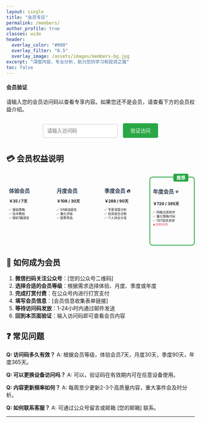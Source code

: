 ```yaml
---
layout: single
title: "会员专区"
permalink: /members/
author_profile: true
classes: wide
header:
  overlay_color: "#000"
  overlay_filter: "0.5"
  overlay_image: /assets/images/members-bg.jpg
excerpt: "深度内容，专业分析，助力您的学习和投资之路"
toc: false
---
```


<div id="member-auth-section">
  <div class="notice--info">
    <h4><i class="fas fa-key"></i> 会员验证</h4>
    <p>请输入您的会员访问码以查看专享内容。如果您还不是会员，请查看下方的会员权益介绍。</p>
    <div class="member-auth-form">
      <input type="text" id="accessCode" placeholder="请输入访问码" maxlength="20" style="padding: 10px; margin: 10px 0; width: 200px; border: 1px solid #ccc; border-radius: 4px;">
      <button onclick="verifyAccess()" style="padding: 10px 20px; background: #28a745; color: white; border: none; border-radius: 4px; cursor: pointer; margin-left: 10px;">验证访问</button>
    </div>
    <div id="auth-message" style="margin-top: 10px; padding: 10px; display: none;"></div>
  </div>
</div>

<div id="member-content" style="display: none;">

## 🎯 会员专享内容

### 📊 Seeking Alpha Premium内容精选

#### 专家投资者分析报告（月度会员+）
- **机构级研究报告**：华尔街分析师深度剖析，涵盖财报解读、估值模型、行业趋势
- **Quant量化评级**：SA独家量化评级系统，'Strong Buy'评级历史表现超越S&P 500
- **顶级股票ETF排名**：基于量化分析的投资机会识别，涵盖成长股、价值股、分红股筛选
- **投资组合健康检查**：专业风险评估和预警系统，帮助优化资产配置

#### 投资者社区智慧（季度会员+）
- **严肃投资者讨论**：高质量投资社区的深度讨论和观点交流
- **实时市场分析**：突发事件对市场影响的即时专业解读
- **投资策略分享**：成功投资者的实战经验和决策思路
- **风险管理案例**：真实投资失误的复盘分析和经验教训

### 🔧 技术实现资源包

#### 自托管完整方案
- **Docker部署脚本**：一键部署各类服务
- **Nginx配置模板**：SSL、反向代理、负载均衡
- **监控告警系统**：Prometheus + Grafana完整配置
- **自动备份方案**：数据安全保障脚本

#### AI工具集成平台
- **API接口整合**：多个AI服务的统一调用
- **成本控制工具**：API使用量监控和预算管理
- **自动化工作流**：基于AI的内容生产流水线

### 🚀 马斯克帝国深度解析

#### 商业数据分析
- **财务模型构建**：Tesla、SpaceX估值分析
- **市场竞争格局**：详细的SWOT分析
- **技术路线图**：未来5年发展预测
- **投资价值评估**：基于DCF模型的量化分析

#### 独家研究资料
- **供应链分析**：Tesla电池技术发展趋势
- **专利数据挖掘**：技术创新方向预判
- **管理层访谈整理**：关键信息提取和解读

### 💎 专享VIP资源（季度/年度会员）

#### 个人投资组合分享
- **实际持仓披露**：定期更新的投资组合
- **决策过程记录**：买入卖出的具体思考
- **错误复盘分析**：失败案例的深度反思

#### 定制化工具
- **投资计算器**：个性化的收益预测工具
- **风险评估问卷**：专业的投资风险测评
- **资产配置建议**：基于个人情况的定制方案

#### 专属互动服务
- **月度直播答疑**：技术和投资问题解答
- **一对一咨询机会**：深度个性化指导
- **会员专属讨论群**：高质量的交流平台

### 💰 独家量化交易工具（年度会员专享）

#### 网格交易软件
- **自主开发量化系统**：基于网格策略的全自动交易软件
- **多市场支持**：支持美股、港股、A股市场的网格交易执行
- **风险控制模块**：内置止损、仓位管理、市场异常检测机制
- **回测分析工具**：历史数据验证和策略优化功能

#### 量化策略代码库
- **Python完整实现**：包含数据获取、信号生成、订单执行的完整代码
- **策略模板库**：均值回归、动量突破、统计套利等多种策略模板
- **性能监控系统**：实时监控策略表现和风险指标
- **参数优化工具**：基于机器学习的参数自动优化算法

#### 专属投资咨询服务
- **1对1策略咨询**：根据个人资金规模和风险偏好定制投资策略
- **持仓诊断分析**：专业分析现有投资组合的风险收益特征
- **市场机会提醒**：重大市场机会的及时提醒和操作建议

**⚠️ 重要风险提示**：
- 量化交易存在技术风险和市场风险，历史收益不代表未来表现
- 网格策略在单边行情中可能面临较大回撤
- 所有投资建议仅供参考，请根据个人风险承受能力谨慎决策
- 使用量化工具前请充分理解策略原理和风险特征

</div>

## 💳 会员权益说明

<div class="feature__wrapper">
  <div class="feature__item">
    <div class="archive__item">
      <div class="archive__item-body">
        <h2 class="archive__item-title">体验会员</h2>
        <div class="archive__item-excerpt">
          <p><strong>￥35 / 7天</strong></p>
          <ul>
            <li>✅ 基础策略</li>
            <li>✅ 技术教程</li>
            <li>✅ 随机1篇报告</li>
          </ul>
        </div>
      </div>
    </div>
  </div>

  <div class="feature__item">
    <div class="archive__item">
      <div class="archive__item-body">
        <h2 class="archive__item-title">月度会员</h2>
        <div class="archive__item-excerpt">
          <p><strong>￥108 / 30天</strong></p>
          <ul>
            <li>✅ SA精选报告</li>
            <li>✅ 量化评级</li>
            <li>✅ 股票筛选</li>
          </ul>
        </div>
      </div>
    </div>
  </div>

  <div class="feature__item">
    <div class="archive__item">
      <div class="archive__item-body">
        <h2 class="archive__item-title">季度会员 🔥</h2>
        <div class="archive__item-excerpt">
          <p><strong>￥288 / 90天</strong></p>
          <ul>
            <li>✅ 专家深度分析</li>
            <li>✅ 投资组合诊断</li>
            <li>✅ 个人持仓分享</li>
          </ul>
        </div>
      </div>
    </div>
  </div>

  <div class="feature__item feature__item--highlight">
    <div class="archive__item">
      <div class="archive__item-body">
        <h2 class="archive__item-title">年度会员 ⭐</h2>
        <div class="archive__item-excerpt">
          <p><strong>￥720 / 365天</strong></p>
          <ul>
            <li>✅ 网格交易软件</li>
            <li>✅ 量化策略代码</li>
            <li>✅ 1对1投资咨询</li>
          </ul>
          <p style="font-size: 0.6em; color: #dc3545; margin-top: 0.3em;">⚠️ 投资有风险</p>
        </div>
      </div>
    </div>
  </div>
</div>

## 🎯 如何成为会员

1. **微信扫码关注公众号**：[您的公众号二维码]
2. **选择合适的会员等级**：根据需求选择体验、月度、季度或年度
3. **完成打赏付费**：在公众号内进行打赏支付
4. **填写会员信息**：[会员信息收集表单链接]
5. **等待访问码发放**：1-24小时内通过邮件发送
6. **回到本页面验证**：输入访问码即可查看会员内容

## ❓ 常见问题

**Q: 访问码多久有效？**
A: 根据会员等级，体验会员7天，月度30天，季度90天，年度365天。

**Q: 可以更换设备访问吗？**
A: 可以，验证码在有效期内可在任意设备使用。

**Q: 内容更新频率如何？**
A: 每周至少更新2-3个高质量内容，重大事件会及时分析。

**Q: 如何联系客服？**
A: 可通过公众号留言或邮箱 [您的邮箱] 联系。

---

<script>
// 会员验证系统
function verifyAccess() {
    const accessCode = document.getElementById('accessCode').value.trim();
    const messageDiv = document.getElementById('auth-message');
    const memberContent = document.getElementById('member-content');
    
    if (!accessCode) {
        showMessage('请输入访问码', 'error');
        return;
    }
    
    // 验证访问码格式和有效性
    const result = validateAccessCode(accessCode);
    
    if (result.valid) {
        // 保存会员状态
        localStorage.setItem('memberAccess', 'true');
        localStorage.setItem('memberLevel', result.level);
        localStorage.setItem('memberExpiry', result.expiry);
        
        showMessage(`验证成功！${result.level}会员，有效期至 ${result.expiry}`, 'success');
        
        // 显示会员内容
        setTimeout(() => {
            document.getElementById('member-auth-section').style.display = 'none';
            memberContent.style.display = 'block';
            
            // 根据会员等级显示不同内容
            filterContentByLevel(result.level);
        }, 1500);
        
    } else {
        showMessage('访问码无效或已过期，请检查后重试', 'error');
    }
}

function validateAccessCode(code) {
    // 访问码格式：LEVEL_EXPIRY_RANDOM
    // 示例：VIP1_20250831_A7K9
    const parts = code.split('_');
    
    if (parts.length !== 3) {
        return { valid: false };
    }
    
    const levelCode = parts[0];
    const expiryDate = parts[1];
    const randomPart = parts[2];
    
    // 验证日期格式和是否过期
    if (!/^\d{8}$/.test(expiryDate)) {
        return { valid: false };
    }
    
    const expiry = new Date(
        parseInt(expiryDate.substr(0, 4)),
        parseInt(expiryDate.substr(4, 2)) - 1,
        parseInt(expiryDate.substr(6, 2))
    );
    
    const now = new Date();
    now.setHours(0, 0, 0, 0);
    
    if (expiry < now) {
        return { valid: false };
    }
    
    // 验证等级代码
    const levelMap = {
        'VIP1': '体验会员',
        'VIP2': '月度会员', 
        'VIP3': '季度会员',
        'VIP4': '年度会员'
    };
    
    if (!levelMap[levelCode]) {
        return { valid: false };
    }
    
    return {
        valid: true,
        level: levelMap[levelCode],
        levelCode: levelCode,
        expiry: expiry.toLocaleDateString('zh-CN')
    };
}

function filterContentByLevel(level) {
    // 根据会员等级显示相应内容
    const vipSections = document.querySelectorAll('h3, h4');
    
    vipSections.forEach(section => {
        const text = section.textContent;
        
        // VIP专享内容只对季度/年度会员显示
        if (text.includes('专享VIP') || text.includes('个人投资组合')) {
            if (level === '体验会员' || level === '月度会员') {
                const nextElement = section.nextElementSibling;
                if (nextElement) {
                    nextElement.style.display = 'none';
                }
                section.innerHTML = text + ' <span style="color: #dc3545;">[需要季度/年度会员]</span>';
            }
        }
    });
}

function showMessage(message, type) {
    const messageDiv = document.getElementById('auth-message');
    messageDiv.style.display = 'block';
    messageDiv.className = type === 'success' ? 'notice--success' : 'notice--danger';
    messageDiv.innerHTML = `<p>${message}</p>`;
}

// 页面加载时检查是否已验证
document.addEventListener('DOMContentLoaded', function() {
    const memberAccess = localStorage.getItem('memberAccess');
    const memberExpiry = localStorage.getItem('memberExpiry');
    
    if (memberAccess === 'true' && memberExpiry) {
        const expiry = new Date(memberExpiry);
        const now = new Date();
        
        if (expiry >= now) {
            // 仍在有效期内，直接显示内容
            const memberLevel = localStorage.getItem('memberLevel');
            document.getElementById('member-auth-section').style.display = 'none';
            document.getElementById('member-content').style.display = 'block';
            filterContentByLevel(memberLevel);
        } else {
            // 已过期，清除本地存储
            localStorage.removeItem('memberAccess');
            localStorage.removeItem('memberLevel'); 
            localStorage.removeItem('memberExpiry');
        }
    }
});
</script>

<style>
.member-auth-form {
    text-align: center;
    margin: 20px 0;
}

.feature__wrapper {
    display: grid;
    grid-template-columns: repeat(4, 1fr);
    grid-gap: 0.5em;
    margin: 2em 0;
    width: 100%;
    max-width: none;
}

.feature__item--highlight {
    border: 2px solid #28a745;
    border-radius: 8px;
    position: relative;
}

.feature__item--highlight::before {
    content: "推荐";
    position: absolute;
    top: -10px;
    right: 15px;
    background: #28a745;
    color: white;
    padding: 2px 8px;
    border-radius: 4px;
    font-size: 12px;
    font-weight: bold;
}

.archive__item-title {
    color: #2c3e50;
    margin-bottom: 0.2em;
    font-size: 1em;
}

.archive__item-excerpt {
    font-size: 0.75em;
    line-height: 1.2;
}

.archive__item-excerpt p {
    margin-bottom: 0.3em;
}

.archive__item-excerpt small {
    font-size: 0.7em;
    line-height: 1.1;
}

.archive__item-excerpt ul {
    list-style: none;
    padding-left: 0;
    margin-bottom: 0;
}

.archive__item-excerpt li {
    padding: 0.1em 0;
    font-size: 0.8em;
    line-height: 1.1;
}

.feature__item {
    min-height: 180px;
}

.archive__item {
    height: 100%;
    display: flex;
    flex-direction: column;
}

.archive__item-body {
    flex: 1;
    display: flex;
    flex-direction: column;
    padding: 0.5em;
}

/* 会员卡片响应式布局 */
@media (max-width: 800px) {
    .feature__wrapper {
        grid-template-columns: repeat(2, 1fr) !important;
        grid-gap: 1.2em !important;
    }
}

@media (max-width: 500px) {
    .feature__wrapper {
        grid-template-columns: 1fr !important;
        grid-gap: 1em !important;
    }
    
    .feature__item {
        min-height: auto !important;
    }
}
</style>